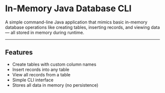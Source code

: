 # In-Memory Java Database CLI

A simple command-line Java application that mimics basic in-memory database operations like creating tables, inserting records, and viewing data — all stored in memory during runtime.

---

## Features

- Create tables with custom column names
- Insert records into any table
- View all records from a table
- Simple CLI interface
- Stores all data in memory (no persistence)
